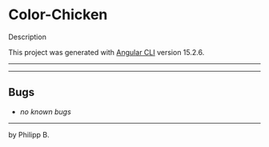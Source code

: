 # Color-Chicken

Description

This project was generated with [Angular CLI](https://github.com/angular/angular-cli) version 15.2.6.

---

---

## Bugs

- _no known bugs_

---

by Philipp B.

